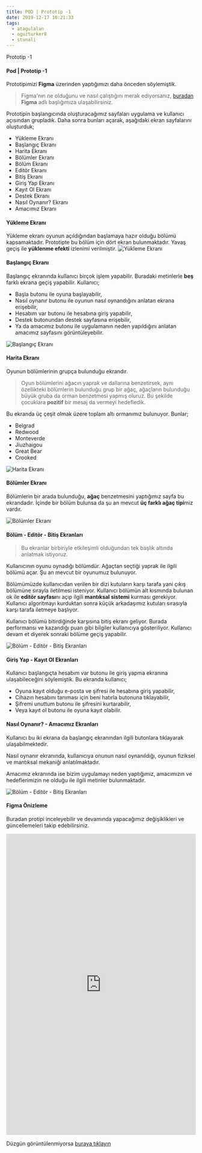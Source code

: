 ```yaml
---
title: POD | Prototip -1
date: 2019-12-17 10:21:33
tags:
  - atagulalan
  - oguzturker8
  - stunali
---
```


Prototip -1

<!-- more -->

#### Pod | Prototip -1

Prototipimizi **Figma** üzerinden yaptığımızı daha önceden söylemiştik.

> Figma'nın ne olduğunu ve nasıl çalıştığını merak ediyorsanız, [buradan](https://wepod.github.io/blog/Figma) **Figma** adlı başlığımıza ulaşabilirsiniz.

Prototipin başlangıcında oluşturacağımız sayfaları uygulama ve kullanıcı açısından grupladık. Daha sonra bunları açarak, aşağıdaki ekran sayfalarını oluşturduk;

- Yükleme Ekranı
- Başlangıç Ekranı
- Harita Ekranı
- Bölümler Ekranı
- Bölüm Ekranı
- Editör Ekranı
- Bitiş Ekranı
- Giriş Yap Ekranı
- Kayıt Ol Ekranı
- Destek Ekranı
- Nasıl Oynanır? Ekranı
- Amacımız Ekranı

#### Yükleme Ekranı

Yükleme ekranı oyunun açıldığından başlamaya hazır olduğu bölümü kapsamaktadır. Prototipte bu bölüm için dört ekran bulunmaktadır. Yavaş geçiş ile **yüklenme efekti** izlenimi verilmiştir.
![Yükleme Ekranı](./Prototip-1/yukleme-ekrani.png "Yükleme Ekranı")

#### Başlangıç Ekranı

Başlangıç ekranında kullanıcı birçok işlem yapabilir. Buradaki metinlerle **beş** farklı ekrana geçiş yapabilir. Kullanıcı;

- Başla butonu ile oyuna başlayabilir,
- Nasıl oynanır butonu ile oyunun nasıl oynandığını anlatan ekrana erişebilir,
- Hesabım var butonu ile hesabına giriş yapabilir,
- Destek butonundan destek sayfasına erişebilir,
- Ya da amacımız butonu ile uygulamanın neden yapıldığını anlatan amacımız sayfasını görüntüleyebilir.

![Başlangıç Ekranı](./Prototip-1/baslangic-ekrani.png "Başlangıç Ekranı")

#### Harita Ekranı

Oyunun bölümlerinin grupça bulunduğu ekrandır.

> Oyun bölümlerini ağacın yaprak ve dallarına benzetirsek, aynı özellikteki bölümlerin bulunduğu grup bir ağaç, ağaçların bulunduğu büyük gruba da orman benzetmesi yapmış oluruz. Bu şekilde çocuklara **pozitif** bir mesaj da vermeyi hedefledik.

Bu ekranda üç çeşit olmak üzere toplam altı ormanımız bulunuyor. Bunlar;

- Belgrad
- Redwood
- Monteverde
- Jiuzhaigou
- Great Bear
- Crooked

![Harita Ekranı](./Prototip-1/harita-ekrani.png "Harita Ekranı")

#### Bölümler Ekranı

Bölümlerin bir arada bulunduğu, **ağaç** benzetmesini yaptığımız sayfa bu ekrandadır. İçinde bir bölüm bulunsa da şu an mevcut **üç farklı ağaç tipi**miz vardır.

![Bölümler Ekranı](./Prototip-1/bolumler-ekrani.png "Bölümler Ekranı")

#### Bölüm - Editör - Bitiş Ekranları

> Bu ekranlar birbiriyle etkileşimli olduğundan tek başlık altında anlatmak istiyoruz.

Kullanıcının oyunu oynadığı bölümdür. Ağaçtan seçtiği yaprak ile ilgili bölümü açar. Şu an mevcut bir oyunumuz bulunuyor.

Bölümümüzde kullanıcıdan verilen bir dizi kutuların karşı tarafa yani çıkış bölümüne sırayla iletilmesi isteniyor. Kullanıcı bölümün alt kısmında bulunan ok ile **editör sayfası**nı açıp ilgili **mantıksal sistemi** kurması gerekiyor. Kullanıcı algoritmayı kurduktan sonra küçük arkadaşımız kutuları sırasıyla karşı tarafa iletmeye başlıyor.

Kullanıcı bölümü bitirdiğinde karşısına bitiş ekranı geliyor. Burada performansı ve kazandığı puan gibi bilgiler kullanıcıya gösteriliyor.
Kullanıcı devam et diyerek sonraki bölüme geçiş yapabilir.

![Bölüm - Editör - Bitiş Ekranları](./Prototip-1/multiple-ekran.png "Bölüm - Editör - Bitiş Ekranları")

#### Giriş Yap - Kayıt Ol Ekranları

Kullanıcı başlangıçta hesabım var butonu ile giriş yapma ekranına ulaşabileceğini söylemiştik. Bu ekranda kullanıcı;

- Oyuna kayıt olduğu e-posta ve şifresi ile hesabına giriş yapabilir,
- Cihazın hesabını tanıması için beni hatırla butonuna tıklayabilir,
- Şifremi unuttum butonu ile şifresini kurtarabilir,
- Veya kayıt ol butonu ile oyuna kayıt olabilir.

#### Nasıl Oynanır? - Amacımız Ekranları

Kullanıcı bu iki ekrana da başlangıç ekranından ilgili butonlara tıklayarak ulaşabilmektedir.

Nasıl oynanır ekranında, kullanıcıya onunun nasıl oynanıldığı, oyunun fiziksel ve mantıksal mekaniği anlatılmaktadır.

Amacımız ekranında ise bizim uygulamayı neden yaptığımız, amacımızın ve hedeflerimizin ne olduğu ile ilgili metinler bulunmaktadır.

![Bölüm - Editör - Bitiş Ekranları](./Prototip-1/multiple-ekran2.png "Bölüm - Editör - Bitiş Ekranları")

#### Figma Önizleme

Buradan protipi inceleyebilir ve devamında yapacağımız değişiklikleri ve güncellemeleri takip edebilirsiniz.

<iframe src="https://www.figma.com/embed?embed_host=share&url=https%3A%2F%2Fwww.figma.com%2Fproto%2F1BO43LpuV9KIt6UcbDx6y2%2FPOD-Prototype%3Fnode-id%3D12%253A167%26scaling%3Dscale-down" frameborder="0" style="overflow:hidden;height:800px;width:100%;"></iframe>

Düzgün görüntülenmiyorsa [buraya tıklayın](https://www.figma.com/proto/1BO43LpuV9KIt6UcbDx6y2/POD-Prototype?node-id=3%3A60&scaling=scale-down)
